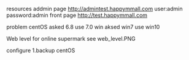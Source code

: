 resources
    addmin page
        http://admintest.happymmall.com
        user:admin password:admin
    front page
         http://test.happymmall.com

problem
    centOS asked 6.8
        use 7.0
    win aksed win7
        use win10



Web level for online supermark
    see web_level.PNG

configure
    1.backup centOS
        